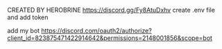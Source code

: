 CREATED BY HEROBRINE https://discord.gg/Fy8AtuDxhv create .env file and add token

add my bot https://discord.com/oauth2/authorize?client_id=823875471422914642&permissions=2148001856&scope=bot
